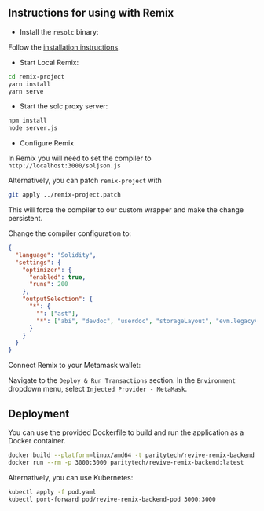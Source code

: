 
## Instructions for using with Remix

- Install the `resolc` binary:

Follow the [installation instructions](https://github.com/xermicus/revive?tab=readme-ov-file#installation).

- Start Local Remix:

```sh
cd remix-project
yarn install
yarn serve
```

- Start the solc proxy server:

```sh
npm install
node server.js
```

- Configure Remix

In Remix you will need to set the compiler to
`http://localhost:3000/soljson.js`

Alternatively, you can patch `remix-project` with

```sh
git apply ../remix-project.patch
```

This will force the compiler to our custom wrapper and make the change persistent.

Change the compiler configuration to:

```json
{
  "language": "Solidity",
  "settings": {
    "optimizer": {
      "enabled": true,
      "runs": 200
    },
    "outputSelection": {
      "*": {
        "": ["ast"],
        "*": ["abi", "devdoc", "userdoc", "storageLayout", "evm.legacyAssembly", "evm.deployedBytecode", "evm.methodIdentifiers"]
      }
    }
  }
}
```

Connect Remix to your Metamask wallet:

Navigate to the `Deploy & Run Transactions` section.
In the `Environment` dropdown menu, select `Injected Provider - MetaMask`.

## Deployment

You can use the provided Dockerfile to build and run the application as a Docker container.

```sh
docker build --platform=linux/amd64 -t paritytech/revive-remix-backend:latest .
docker run --rm -p 3000:3000 paritytech/revive-remix-backend:latest
```

Alternatively, you can use Kubernetes:

```sh
kubectl apply -f pod.yaml
kubectl port-forward pod/revive-remix-backend-pod 3000:3000
```
